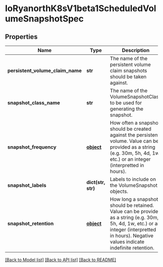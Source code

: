 # IoRyanorthK8sV1beta1ScheduledVolumeSnapshotSpec

## Properties
Name | Type | Description | Notes
------------ | ------------- | ------------- | -------------
**persistent_volume_claim_name** | **str** | The name of the persistent volume claim snapshots should be taken against. | 
**snapshot_class_name** | **str** | The name of the VolumeSnapshotClass to be used for generating the snapshot. | 
**snapshot_frequency** | [**object**](.md) | How often a snapshot should be created against the persistent volume. Value can be provided as a string (e.g. 30m, 5h, 4d, 1w, etc.) or an integer (interpretted in hours).  | 
**snapshot_labels** | **dict(str, str)** | Labels to include on the VolumeSnapshot objects. | [optional] 
**snapshot_retention** | [**object**](.md) | How long a snapshot should be retained. Value can be provided as a string (e.g. 30m, 5h, 4d, 1w, etc.) or an integer (interpretted in hours). Negative values indicate indefinite retention.  | 

[[Back to Model list]](../README.md#documentation-for-models) [[Back to API list]](../README.md#documentation-for-api-endpoints) [[Back to README]](../README.md)


